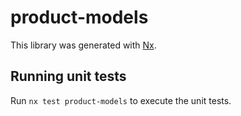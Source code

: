 # product-models

This library was generated with [Nx](https://nx.dev).

## Running unit tests

Run `nx test product-models` to execute the unit tests.
